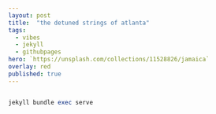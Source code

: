 ```yaml
---
layout: post
title:  "the detuned strings of atlanta"
tags:
  - vibes
  - jekyll
  - githubpages
hero: `https://unsplash.com/collections/11528826/jamaica`
overlay: red
published: true
---
```



~~~ruby

jekyll bundle exec serve

~~~

[soundcloud]: http://soundloud.com/jmzx
[jekyll]:      http://jekyllrb.com
